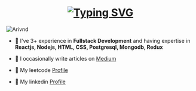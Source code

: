 <h1 align="center">
<a href="https://git.io/typing-svg"><img src="https://readme-typing-svg.demolab.com?font=Alkatra&size=35&pause=1000&color=71DC1CFF&width=700&lines=Hi+there+👋,+I'm+Arvind+Dhakar;A+passionate+Software+Developer;3+ +years+of+experience+in+frontend+development" alt="Typing SVG" /></a>
</h1>

<p align="left"> <img src="https://komarev.com/ghpvc/?username=Arvind625&label=Profile%20views&color=0e75b6&style=flat" alt="Arivnd" /> </p>



<!-- - :office: I'm currently working at **Delixus Inc** -->
- 🔭 I've 3+ experience in **Fullstack Development** and having expertise in **Reactjs, Nodejs, HTML, CSS, Postgresql, Mongodb, Redux**
- 📝 I occasionally write articles on [Medium](https://medium.com/@arvind625)

- :notebook_with_decorative_cover: My leetcode [Profile](https://leetcode.com/arvind420/)
- :green_book: My linkedin [Profile](https://www.linkedin.com/in/arvinddhakar/)
